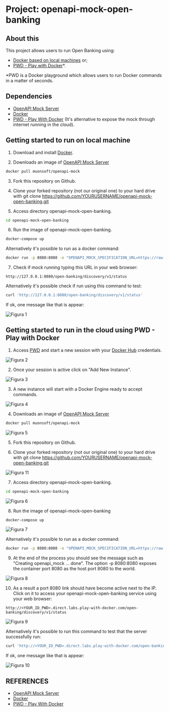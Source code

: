 # Project: openapi-mock-open-banking

## About this
This project allows users to run Open Banking using:
- [Docker based on local machines](#getting-started-to-run-on-local-machine) or;
- [PWD - Play with Docker](#getting-started-to-run-in-the-cloud)*.

*PWD is a Docker playground which allows users to run Docker commands in a matter of seconds.


## Dependencies
* [OpenAPI Mock Server](https://github.com/muonsoft/openapi-mock)
* [Docker](https://www.docker.com/)
* [PWD - Play With Docker](https://labs.play-with-docker.com/) (It's alternative to expose the mock through internet running in the cloud).


## Getting started to run on local machine
1. Download and install [Docker](https://www.docker.com/).

2. Downloads an image of [OpenAPI Mock Server](https://github.com/muonsoft/openapi-mock)

```bash
docker pull muonsoft/openapi-mock
```

3. Fork this repository on Github.

4. Clone your forked repository (not our original one) to your hard drive with git clone https://github.com/YOURUSERNAME/openapi-mock-open-banking.git

5. Access directory openapi-mock-open-banking. 
```bash
cd openapi-mock-open-banking
```

6. Run the image of openapi-mock-open-banking.
```bash
docker-compose up
```

Alternatively it's possible to run as a docker command:

```bash
docker run -p 8080:8080 -e "OPENAPI_MOCK_SPECIFICATION_URL=https://raw.githubusercontent.com/luankevinferreira/areadesenvolvedor-widdershins/master/documentation/source/swagger/swagger_open_banking_apis.yaml" -e "OPENAPI_MOCK_USE_EXAMPLES=if_present" --rm muonsoft/openapi-mock
```


7. Check if mock running typing this URL in your web browser:

```
http://127.0.0.1:8080/open-banking/discovery/v1/status
```

Alternatively it's possible check if run using this command to test:

```bash
curl 'http://127.0.0.1:8080/open-banking/discovery/v1/status'
```

If ok, one message like that is appear:

![Figura 1](/img/fig-01.jpg)



## Getting started to run in the cloud using PWD - Play with Docker
1. Access [PWD](https://labs.play-with-docker.com/) and start a new session with your [Docker Hub](https://hub.docker.com/) credentials.

![Figura 2](/img/fig-02.jpg)

2. Once your session is active click on "Add New Instance".

![Figura 3](/img/fig-03.jpg)

3. A new instance will start with a Docker Engine ready to accept commands.

![Figura 4](/img/fig-04.jpg)

4. Downloads an image of [OpenAPI Mock Server](https://github.com/muonsoft/openapi-mock)

```bash
docker pull muonsoft/openapi-mock
```

![Figura 5](/img/fig-05.jpg)

5. Fork this repository on Github.

6. Clone your forked repository (not our original one) to your hard drive with git clone https://github.com/YOURUSERNAME/openapi-mock-open-banking.git

![Figura 11](/img/fig-11.jpg)

7. Access directory openapi-mock-open-banking. 
```bash
cd openapi-mock-open-banking
```

![Figura 6](/img/fig-06.jpg)

8. Run the image of openapi-mock-open-banking
```bash
docker-compose up
```

![Figura 7](/img/fig-07.jpg)

Alternatively it's possible to run as a docker command:

```bash
docker run -p 8080:8080 -e "OPENAPI_MOCK_SPECIFICATION_URL=https://raw.githubusercontent.com/luankevinferreira/areadesenvolvedor-widdershins/master/documentation/source/swagger/swagger_open_banking_apis.yaml" -e "OPENAPI_MOCK_USE_EXAMPLES=if_present" --rm muonsoft/openapi-mock
```

9. At the end of the process you should see the message such as "Creating openapi_mock ... done". The option -p 8080:8080 exposes the container port 8080 as the host port 8080 to the world.

![Figura 8](/img/fig-08.jpg)

10. As a result a port 8080 link should have become active next to the IP. Click on it to access your openapi-mock-open-banking service using your web browser:
```
http://<YOUR_ID_PWD>.direct.labs.play-with-docker.com/open-banking/discovery/v1/status
```

![Figura 9](/img/fig-09.jpg)

Alternatively it's possible to run this command to test that the server successfully run:

```bash
curl 'http://<YOUR_ID_PWD>.direct.labs.play-with-docker.com/open-banking/discovery/v1/status'
```

If ok, one message like that is appear:

![Figura 10](/img/fig-10.jpg)

## REFERENCES
- [OpenAPI Mock Server](https://github.com/muonsoft/openapi-mock)
- [Docker](https://www.docker.com/)
- [PWD - Play With Docker](https://labs.play-with-docker.com/)